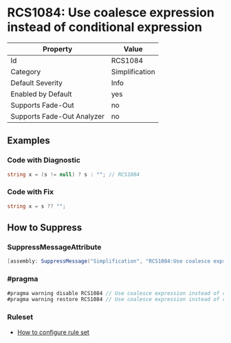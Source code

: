 # RCS1084: Use coalesce expression instead of conditional expression

Property | Value
--- | ---
Id|RCS1084
Category|Simplification
Default Severity|Info
Enabled by Default|yes
Supports Fade\-Out|no
Supports Fade\-Out Analyzer|no

## Examples

### Code with Diagnostic

```csharp
string x = (s != null) ? s : ""; // RCS1084
```

### Code with Fix

```csharp
string x = s ?? "";
```

## How to Suppress

### SuppressMessageAttribute

```csharp
[assembly: SuppressMessage("Simplification", "RCS1084:Use coalesce expression instead of conditional expression.", Justification = "<Pending>")]
```

### \#pragma

```csharp
#pragma warning disable RCS1084 // Use coalesce expression instead of conditional expression.
#pragma warning restore RCS1084 // Use coalesce expression instead of conditional expression.
```

### Ruleset

* [How to configure rule set](../HowToConfigureAnalyzers.md)

